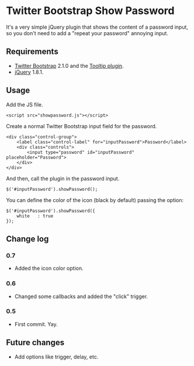# Twitter Bootstrap Show Password

It's a very simple jQuery plugin that shows the content of a password input, so you don't need to add a "repeat your password" annoying input.


## Requirements

* [Twitter Bootstrap](http://twitter.github.com/bootstrap/index.html) 2.1.0 and the [Tooltip plugin](http://twitter.github.com/bootstrap/javascript.html#tooltips).
* [jQuery](http://jquery.com) 1.8.1.


## Usage

Add the JS file.

	<script src="showpassword.js"></script>

Create a normal Twitter Bootstrap input field for the password.

	<div class="control-group">
		<label class="control-label" for="inputPassword">Password</label>
		<div class="controls">
			<input type="password" id="inputPassword" placeholder="Password">
		</div>
	</div>

And then, call the plugin in the password input.

	$('#inputPassword').showPassword();

You can define the color of the icon (black by default) passing the option:

	$('#inputPassword').showPassword({
		white	: true
	});


## Change log

### 0.7
* Added the icon color option.

### 0.6
* Changed some callbacks and added the "click" trigger.

### 0.5
* First commit. Yay.

## Future changes

* Add options like trigger, delay, etc.